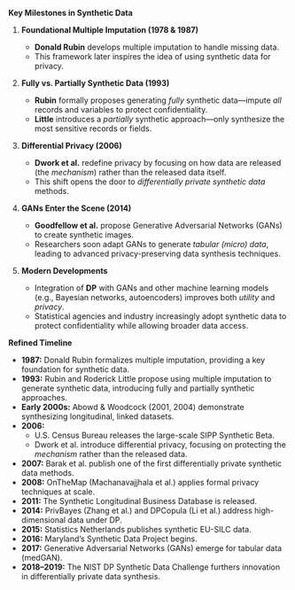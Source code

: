 **Key Milestones in Synthetic Data**

1. **Foundational Multiple Imputation (1978 & 1987)**

   - **Donald Rubin** develops multiple imputation to handle missing data.
   - This framework later inspires the idea of using synthetic data for privacy.

2. **Fully vs. Partially Synthetic Data (1993)**

   - **Rubin** formally proposes generating _fully_ synthetic data—impute _all_ records and variables to protect confidentiality.
   - **Little** introduces a _partially_ synthetic approach—only synthesize the most sensitive records or fields.

3. **Differential Privacy (2006)**

   - **Dwork et al.** redefine privacy by focusing on how data are released (the _mechanism_) rather than the released data itself.
   - This shift opens the door to _differentially private synthetic data_ methods.

4. **GANs Enter the Scene (2014)**

   - **Goodfellow et al.** propose Generative Adversarial Networks (GANs) to create synthetic images.
   - Researchers soon adapt GANs to generate _tabular (micro) data_, leading to advanced privacy-preserving data synthesis techniques.

5. **Modern Developments**
   - Integration of **DP** with GANs and other machine learning models (e.g., Bayesian networks, autoencoders) improves both _utility_ and _privacy_.
   - Statistical agencies and industry increasingly adopt synthetic data to protect confidentiality while allowing broader data access.

**Refined Timeline**

- **1987:** Donald Rubin formalizes multiple imputation, providing a key foundation for synthetic data.
- **1993:** Rubin and Roderick Little propose using multiple imputation to generate synthetic data, introducing fully and partially synthetic approaches.
- **Early 2000s:** Abowd & Woodcock (2001, 2004) demonstrate synthesizing longitudinal, linked datasets.
- **2006:**
  - U.S. Census Bureau releases the large-scale SIPP Synthetic Beta.
  - Dwork et al. introduce differential privacy, focusing on protecting the _mechanism_ rather than the released data.
- **2007:** Barak et al. publish one of the first differentially private synthetic data methods.
- **2008:** OnTheMap (Machanavajjhala et al.) applies formal privacy techniques at scale.
- **2011:** The Synthetic Longitudinal Business Database is released.
- **2014:** PrivBayes (Zhang et al.) and DPCopula (Li et al.) address high-dimensional data under DP.
- **2015:** Statistics Netherlands publishes synthetic EU-SILC data.
- **2016:** Maryland’s Synthetic Data Project begins.
- **2017:** Generative Adversarial Networks (GANs) emerge for tabular data (medGAN).
- **2018–2019:** The NIST DP Synthetic Data Challenge furthers innovation in differentially private data synthesis.
